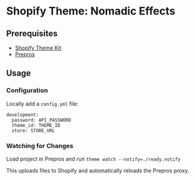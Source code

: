 # Shopify Theme: Nomadic Effects

## Prerequisites

- [Shopify Theme Kit](https://shopify.github.io/themekit/)
- [Prepros](https://prepros.io/downloads)

## Usage

### Configuration

Locally add a `config.yml` file:
```
development:
  password: API_PASSWORD
  theme_id: THEME_ID
  store: STORE_URL
```

### Watching for Changes

Load project in Prepros and run `theme watch --notify=./ready.notify`

This uploads files to Shopify and automatically reloads the Prepros proxy.